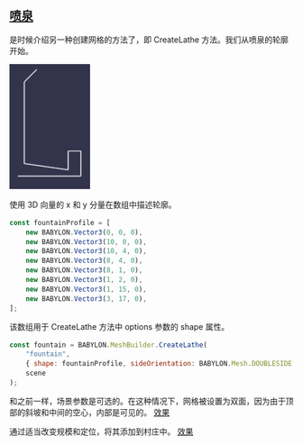 ## [喷泉](https://doc.babylonjs.com/features/introductionToFeatures/chap6/fountain)

是时候介绍另一种创建网格的方法了，即 CreateLathe 方法。我们从喷泉的轮廓开始。

![Alt text](image.png)

使用 3D 向量的 x 和 y 分量在数组中描述轮廓。

```javascript
const fountainProfile = [
    new BABYLON.Vector3(0, 0, 0),
    new BABYLON.Vector3(10, 0, 0),
    new BABYLON.Vector3(10, 4, 0),
    new BABYLON.Vector3(8, 4, 0),
    new BABYLON.Vector3(8, 1, 0),
    new BABYLON.Vector3(1, 2, 0),
    new BABYLON.Vector3(1, 15, 0),
    new BABYLON.Vector3(3, 17, 0),
];
```

该数组用于 CreateLathe 方法中 options 参数的 shape 属性。

```javascript
const fountain = BABYLON.MeshBuilder.CreateLathe(
    "fountain",
    { shape: fountainProfile, sideOrientation: BABYLON.Mesh.DOUBLESIDE },
    scene
);
```

和之前一样，场景参数是可选的。在这种情况下，网格被设置为双面，因为由于顶部的斜坡和中间的空心，内部是可见的。
[效果](https://playground.babylonjs.com/#TC31NV#3)

通过适当改变规模和定位，将其添加到村庄中。
[效果](https://playground.babylonjs.com/#KBS9I5#91)
